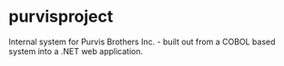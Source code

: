 # purvisproject
Internal system for Purvis Brothers Inc. - built out from a COBOL based system into a .NET web application.
